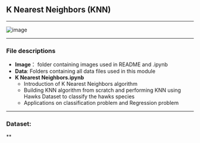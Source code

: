 ## K Nearest Neighbors (KNN)

---
![image](https://miro.medium.com/max/753/0*jqxx3-dJqFjXD6FA)

---
### File descriptions
* **Image**： folder containing images used in README and .ipynb
* **Data**: Folders containing all data files used in this module
* **K Nearest Neighbors.ipynb**
  - Introduction of K Nearest Neighbors algorithm
  - Building KNN algorithm from scratch and performing KNN using Hawks Dataset to classify the hawks species
  - Applications on classification problem and Regression problem

---
### Dataset:
**

